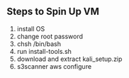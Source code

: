 <h2>Steps to Spin Up VM</h2>

1. install OS
2. change root password
3. chsh /bin/bash
4. run install-tools.sh
5. download and extract kali_setup.zip
6. s3scanner aws configure
